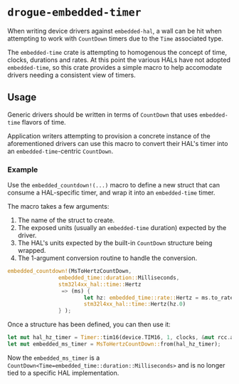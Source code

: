 # `drogue-embedded-timer`

When writing device drivers against `embedded-hal`, a wall can be hit when attempting to work with `CountDown` timers due to the `Time` associated type.

The `embedded-time` crate is attempting to homogenous the concept of time, clocks, durations and rates.
At this point the various HALs have not adopted `embedded-time`, so this crate provides a simple macro to help accomodate drivers needing a consistent view of timers.

## Usage

Generic drivers should be written in terms of `CountDown` that uses `embedded-time` flavors of time.

Application writers attempting to provision a concrete instance of the aforementioned drivers can use this macro to convert their HAL's timer into an `embedded-time`-centric `CountDown`.

### Example

Use the `embedded_countdown!(...)` macro to define a new struct that can consume a HAL-specific timer, and wrap it into an `embedded-time` timer.

The macro takes a few arguments:

1. The name of the struct to create.
2. The exposed units (usually an `embedded-time` duration) expected by the driver.
3. The HAL's units expected by the built-in `CountDown` structure being wrapped.
4. The 1-argument conversion routine to handle the conversion.

```rust
embedded_countdown!(MsToHertzCountDown,
                embedded_time::duration::Milliseconds,
                stm32l4xx_hal::time::Hertz
                 => (ms) {
                        let hz: embedded_time::rate::Hertz = ms.to_rate().unwrap();
                        stm32l4xx_hal::time::Hertz(hz.0)
                } );
```

Once a structure has been defined, you can then use it:

```rust
let mut hal_hz_timer = Timer::tim16(device.TIM16, 1, clocks, &mut rcc.apb2);
let mut embedded_ms_timer = MsToHertzCountDown::from(hal_hz_timer);
```

Now the `embedded_ms_timer` is a `CountDown<Time=embedded_time::duration::Milliseconds>` and is no longer tied to a specific HAL implementation.


